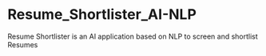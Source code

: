 # Resume_Shortlister_AI-NLP
Resume Shortlister is an AI application based on NLP to screen and shortlist Resumes
